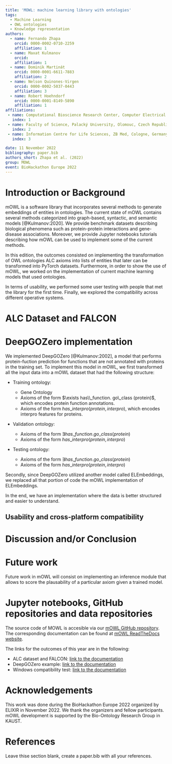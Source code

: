 ```yaml
---
title: 'MOWL: machine learning library with ontologies'
tags:
  - Machine Learning
  - OWL ontologies
  - Knowledge representation
authors:
  - name: Fernando Zhapa
    orcid: 0000-0002-0710-2259
    affiliation: 1
  - name: Maxat Kulmanov
    orcid: 
    affiliation: 1
  - name: Dominik Martinát
    orcid: 0000-0001-6611-7883
    affiliation: 2
  - name: Nelson Quinones-Virgen
    orcid: 0000-0002-5037-0443
    affiliation: 3
  - name: Robert Hoehndorf
    orcid: 0000-0001-8149-5890
    affiliation: 1
affiliations:
 - name: Computational Bioscience Research Center, Computer Electrical and Mathematical Sciences & Engineering Division, King Abdullah University of Science and Technology, Thuwal, Saudi Arabia
   index: 1
 - name: Faculty of Science, Palacký University, Olomouc, Czech Republic
   index: 2
 - name: Information Centre for Life Sciences, ZB Med, Cologne, Germany
   index: 3

date: 11 November 2022
bibliography: paper.bib
authors_short: Zhapa et al. (2022)
group: MOWL
event: BioHackathon Europe 2022
---
```


# Introduction or Background

mOWL is a software library that incorporates several methods to
generate embeddings of entities in ontologies. The current state of
mOWL contains several methods categorized into graph-based, syntactic,
and semantic models [@Kulmanov:2020]. We provide
benchmark datasets describing biological phenomena such as
protein-protein interactions and gene-disease associations. Moreover,
we provide Jupyter notebooks tutorials describing how mOWL can be used
to implement some of the current methods. 

In this edition, the outcomes consisted on implementing the transformation of OWL ontologies ALC axioms into lists of entities that later can be transformed into PyTorch datasets. Furthermore, in order to show the use of mOWL,  we worked on the implementation of current machine learning models that used ontologies.

In terms of usability, we performed some user testing with people that met the library for the first time. Finally, we explored the compatibility across different operative systems.


# ALC Dataset and FALCON


# DeepGOZero implementation

We implemented DeepGOZero [@Kulmanov:2002], a model that performs protein-fuction prediction for functions that are not annotated with proteins in the training set. To implement this model in mOWL, we first transformed all the input data into a mOWL dataset that had the following structure:

* Training ontology: 
  * Gene Ontology
  * Axioms of the form $\exists has\\_function. go\_class (protein)$, which encodes protein function annotations. 
  * Axioms of the form $has\_interpro (protein, interpro)$, which encodes interpro features for proteins.
* Validation ontology:
  * Axioms of the form $\exists has\_function. go\_class (protein)$
  * Axioms of the form $has\_interpro (protein, interpro)$

* Testing ontology:
  * Axioms of the form $\exists has\_function. go\_class (protein)$
  * Axioms of the form $has\_interpro (protein, interpro)$

Secondly, since DeepGOZero utilized another model called ELEmbeddings, we replaced all that portion of code the mOWL implementation of ELEmbeddings.

In the end, we have an implementation where the data is better structured and easier to understand.

## Usability and cross-platform compatibility


# Discussion and/or Conclusion

# Future work

Future work in mOWL will consist on implementing an inference module that allows to score the plausability of a particular axiom given a trained model.


# Jupyter notebooks, GitHub repositories and data repositories

The source code of MOWL is accesible via our [mOWL GitHub repository](https://github.com/bio-ontology-research-group/mowl). The corresponding documentation can be found at [mOWL ReadTheDocs website](https://mowl.readthedocs.io/en/latest/).

The links for the outcomes of this year are in the following:

* ALC dataset and FALCON: [link to the documentation]()
* DeepGOZero example: [link to the documentation]()
* Windows compatibility test: [link to the documentation]()


# Acknowledgements

This work was done during the BioHackathon Europe 2022 organized by ELIXIR in November 2022. We thank the organizers and fellow participants. mOWL development is supported by the Bio-Ontology Research Group in KAUST.

# References

Leave thise section blank, create a paper.bib with all your references.

